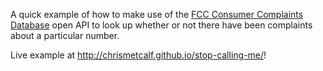 A quick example of how to make use of the [FCC Consumer Complaints Database](https://dev.socrata.com/foundry/opendata.fcc.gov/sr6c-syda) open API to look up whether or not there have been complaints about a particular number.

Live example at <http://chrismetcalf.github.io/stop-calling-me/>!
